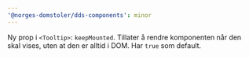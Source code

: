 ```yaml
---
'@norges-domstoler/dds-components': minor
---
```


Ny prop i `<Tooltip>`: `keepMounted`. Tillater å rendre komponenten når den skal vises, uten at den er alltid i DOM. Har `true` som default.
